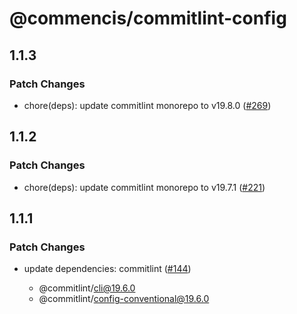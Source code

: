 # @commencis/commitlint-config

## 1.1.3

### Patch Changes

- chore(deps): update commitlint monorepo to v19.8.0 ([#269](https://github.com/Commencis/js-toolkit/pull/269))

## 1.1.2

### Patch Changes

- chore(deps): update commitlint monorepo to v19.7.1 ([#221](https://github.com/Commencis/js-toolkit/pull/221))

## 1.1.1

### Patch Changes

- update dependencies: commitlint ([#144](https://github.com/Commencis/js-toolkit/pull/144))

  - @commitlint/cli@19.6.0
  - @commitlint/config-conventional@19.6.0
